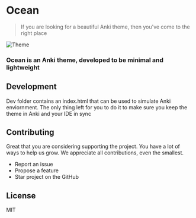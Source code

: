 # Ocean

> If you are looking for a beautiful Anki theme, then you've come to the right place

![Theme](../assets/Theme.png)

### Ocean is an Anki theme, developed to be minimal and lightweight

## Development
Dev folder contains an index.html that can be used to simulate Anki enviornment. The only thing left for you to do it to make sure you keep the theme in Anki and your IDE in sync

## Contributing

Great that you are considering supporting the project. You have a lot of ways to help us grow. We appreciate all contributions, even the smallest.

- Report an issue
- Propose a feature
- Star project on the GitHub

## License

MIT
